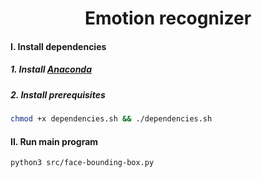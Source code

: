 <div align="center">

# Emotion recognizer
</div>

#### I. Install dependencies
##### 1. Install [Anaconda](https://www.anaconda.com/products/individual) 
##### 2. Install prerequisites
```bash
chmod +x dependencies.sh && ./dependencies.sh
```
#### II. Run main program
```bash
python3 src/face-bounding-box.py
```
